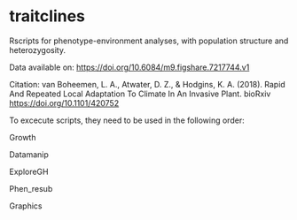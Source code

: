 # traitclines
Rscripts for phenotype-environment analyses, with population structure and heterozygosity. 

Data available on: https://doi.org/10.6084/m9.figshare.7217744.v1

Citation:
van Boheemen, L. A., Atwater, D. Z., & Hodgins, K. A. (2018). 
Rapid And Repeated Local Adaptation To Climate In An Invasive Plant. 
bioRxiv https://doi.org/10.1101/420752

To excecute scripts, they need to be used in the following order:

Growth

Datamanip

ExploreGH

Phen_resub

Graphics
